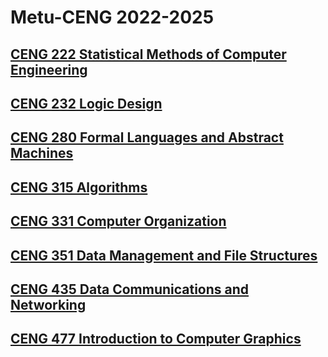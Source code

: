 # Metu-CENG 2022-2025


## [CENG 222 Statistical Methods of Computer Engineering](https://github.com/basar-yilmaz/METU-CENG/tree/main/CENG222-Statistics)

## [CENG 232 Logic Design](https://github.com/basar-yilmaz/METU-CENG/tree/main/CENG232-LogicDesign)

## [CENG 280 Formal Languages and Abstract Machines](https://github.com/basar-yilmaz/METU-CENG/tree/main/CENG280-FormalLang)

## [CENG 315 Algorithms](https://github.com/basar-yilmaz/CENG315-algorithms_THE/tree/5578694a5999c75a50f87158ebb21989d0fa1afd)

## [CENG 331 Computer Organization](https://github.com/basar-yilmaz/METU-CENG/tree/main/CENG331-ComputerOrganization)

## [CENG 351 Data Management and File Structures](https://github.com/basar-yilmaz/CENG351-Database_And_File_PA/)

## [CENG 435 Data Communications and Networking](https://github.com/basar-yilmaz/CENG435_NetworkPA)

## [CENG 477 Introduction to Computer Graphics](https://github.com/basar-yilmaz/CENG477_ComputerGraphics)
